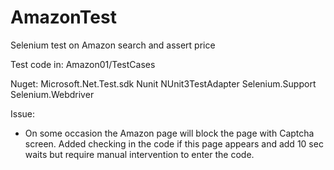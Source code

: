 # AmazonTest
Selenium test on Amazon search and assert price

Test code in: Amazon01/TestCases

Nuget:
Microsoft.Net.Test.sdk
Nunit
NUnit3TestAdapter
Selenium.Support
Selenium.Webdriver

Issue:
- On some occasion the Amazon page will block the page with Captcha screen. Added checking in the code if this page appears and add 10 sec waits but require manual intervention to enter the code.
